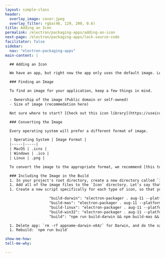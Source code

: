 ```yaml
---
layout: simple-class
header:
  overlay_image: cover.jpeg
  overlay_filter: rgba(46, 129, 200, 0.6)
title: Adding an Icon
permalink: /electron/packaging-apps/adding-an-icon
next-page: /electron/packaging-apps/lock-source-code
facilitator: false
sidebar:
  nav: "electron-packaging-apps"
main-content: |

  ## Adding an Icon

  We have an app, but right now the app only uses the default image. Let's make it a specific, custom image.

  ### Finding an Image

  To find an image for your application, keep a few things in mind.

  - Ownership of the image (Public domain or self-owned)
  - Size of image (recommedation here)

  Not sure where to start? [Check out this icon library](https://useiconic.com/open)!

  ### Converting the Image

  Every operating system will prefer a different format of image.

  | Operating System | Image Format |
  |-----|-----|
  | MacOS | .icns |
  | Windows | .ico |
  | Linux | .png |

  To convert the image to the appropriate format, we recommend [this tool](TBD).

  ### Including the Image in the Build
  1. In your project's root directory, create a new directory called `Icon`: `mkdir Icon`
  1. Add all of the image files to the `Icon` directory. Let's say that the image is called "Icon" as well. If you don't name your image "Icon", make sure to replace that as you follow the next few steps.
  1. Create a new script specifically for each type of icon, so that your build script section now looks like this.

                    "build-darwin": "electron-packager . aug-11 --platform=darwin --ignore=node_modules/electron-* && cp Icons/icon.icns ./aug-11-darwin-x64/aug-11.app/Contents/Resources/electron.icns",
                    "build-mas": "electron-packager . aug-11 --platform=mas --ignore=node_modules/electron-* && cp Icons/icon.icns ./aug-11-mas-x64/aug-11.app/Contents/Resources/electron.icns",
                    "build-linux": "electron-packager . aug-11 --platform=linux --icon Icons/icon.png --ignore=node_modules/electron-*",
                    "build-win32": "electron-packager . aug-11 --platform=win32 --icon Icons/icon.ico --ignore=node_modules/electron-* ",
                    "build": "npm run build-darwin && npm build-mas && npm build-linux && npm-build-win32"

  1. Delete app: `rm -rf appname-darwin-x64/` for Darwin, and do the same for each built application folder.
  1. Rebuild: `npm run build`

show-me-how:
tell-me-why:

---
```

